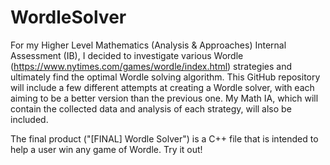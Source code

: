 # WordleSolver

For my Higher Level Mathematics (Analysis & Approaches) Internal Assessment (IB), I decided to investigate various Wordle (https://www.nytimes.com/games/wordle/index.html) strategies and ultimately find the optimal Wordle solving algorithm. This GitHub repository will include a few different attempts at creating a Wordle solver, with each aiming to be a better version than the previous one. My Math IA, which will contain the collected data and analysis of each strategy, will also be included.

The final product ("[FINAL] Wordle Solver") is a C++ file that is intended to help a user win any game of Wordle. Try it out!
